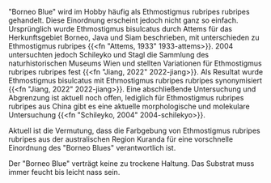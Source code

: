 "Borneo Blue" wird im Hobby häufig als Ethmostigmus rubripes rubripes gehandelt. Diese Einordnung erscheint jedoch nicht ganz so einfach. Ursprünglich wurde Ethmostigmus bisulcatus durch Attems für das Herkunftsgebiet Borneo, Java und Siam beschrieben, mit unterschieden zu Ethmostigmus rubripes {{<fn "Attems, 1933" 1933-attems>}}. 2004 untersuchten jedoch Schileyko und Stagl die Sammlung des naturhistorischen Museums Wien und stellten Variationen für Ethmostigmus rubripes rubripes fest {{<fn "Jiang, 2022" 2022-jiang>}}. Als Resultat wurde Ethmostigmus bisulcatus mit Ethmostigmus rubripes rubripes synonymisiert {{<fn "Jiang, 2022" 2022-jiang>}}. Eine abschließende Untersuchung und Abgrenzung ist aktuell noch offen, lediglich für Ethmostigmus rubripes rubripes aus China gibt es eine aktuelle morphologische und molekulare Untersuchung {{<fn "Schileyko, 2004" 2004-schilekyo>}}.

Aktuell ist die Vermutung, dass die Farbgebung von Ethmostigmus rubripes rubripes aus der australischen Region Kuranda für eine vorschnelle Einordnung des "Borneo Blues" verantwortlich ist.

Der "Borneo Blue" verträgt keine zu trockene Haltung. Das Substrat muss immer feucht bis leicht nass sein.
